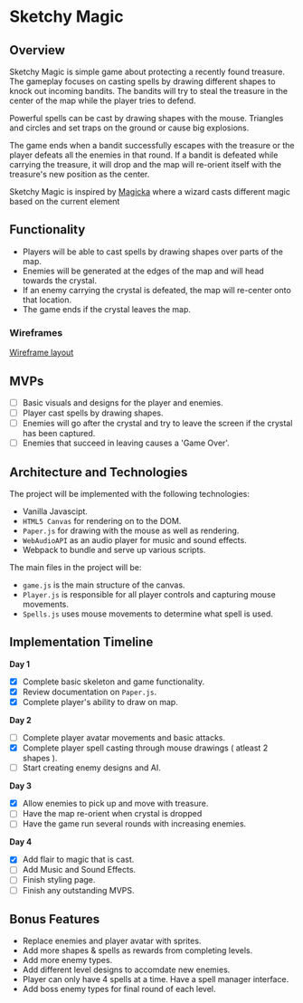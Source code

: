 # Sketchy Magic
## Overview

Sketchy Magic is simple game about protecting a recently found treasure. The gameplay focuses on casting spells by drawing different shapes to knock out incoming bandits. The bandits will try to steal the treasure in the center of the map while the player tries to defend.

Powerful spells can be cast by drawing shapes with the mouse. Triangles and circles and set traps on the ground or cause big explosions. 

The game ends when a bandit successfully escapes with the treasure or the player defeats all the enemies in that round. If a bandit is defeated while carrying the treasure, it will drop and the map will re-orient itself with the treasure's new position as the center.

Sketchy Magic is inspired by [Magicka](https://en.wikipedia.org/wiki/Magicka) where a wizard casts different magic based on the current element

## Functionality
* Players will be able to cast spells by drawing shapes over parts of the map.
* Enemies will be generated at the edges of the map and will head towards the crystal.
* If an enemy carrying the crystal is defeated, the map will re-center onto that location.
* The game ends if the crystal leaves the map.

### Wireframes

[Wireframe layout](https://wireframe.cc/OzQuLF)

## MVPs
- [ ] Basic visuals and designs for the player and enemies.
- [ ] Player cast spells by drawing shapes.
- [ ] Enemies will go after the crystal and try to leave the screen if the crystal has been captured.
- [ ] Enemies that succeed in leaving causes a 'Game Over'.

## Architecture and Technologies

The project will be implemented with the following technologies:
* Vanilla Javascipt.
* `HTML5 Canvas` for rendering on to the DOM.
* `Paper.js` for drawing with the mouse as well as rendering.
* `WebAudioAPI` as an audio player for music and sound effects.
* Webpack to bundle and serve up various scripts.

The main files in the project will be:

* `game.js` is the main structure of the canvas.
* `Player.js` is responsible for all player controls and capturing mouse movements.
* `Spells.js` uses mouse movements to determine what spell is used.

## Implementation Timeline

**Day 1** 

- [x] Complete basic skeleton and game functionality.
- [x] Review documentation on `Paper.js`.
- [x] Complete player's ability to draw on map.

**Day 2**

- [ ] Complete player avatar movements and basic attacks.
- [x] Complete player spell casting through mouse drawings ( atleast 2 shapes ).
- [ ] Start creating enemy designs and AI.

**Day 3** 

- [x] Allow enemies to pick up and move with treasure.
- [ ] Have the map re-orient when crystal is dropped
- [ ] Have the game run several rounds with increasing enemies.

**Day 4** 

- [x] Add flair to magic that is cast.
- [ ] Add Music and Sound Effects.
- [ ] Finish styling page.
- [ ] Finish any outstanding MVPS.

## Bonus Features

* Replace enemies and player avatar with sprites.
* Add more shapes & spells as rewards from completing levels.
* Add more enemy types.
* Add different level designs to accomdate new enemies.
* Player can only have 4 spells at a time. Have a spell manager interface.
* Add boss enemy types for final round of each level.

